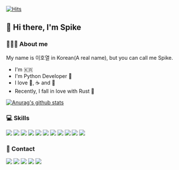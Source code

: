 [![Hits](https://hits.seeyoufarm.com/api/count/incr/badge.svg?url=https%3A%2F%2Fgithub.com%2Fhard-coders%2Fhit-counter&count_bg=%2379C83D&title_bg=%23555555&icon=github.svg&icon_color=%23E7E7E7&title=hits&edge_flat=true)](https://hits.seeyoufarm.com)

## 👋 Hi there, I'm Spike

### 🧑🏻‍💻 About me

My name is 이호열 in Korean(A real name), but you can call me Spike.

- I'm 🇰🇷
- I'm Python Developer 🐍
- I love 🍺, ☕️ and 🚬
- Recently, I fall in love with Rust 🦀

[![Anurag's github stats](https://github-readme-stats.vercel.app/api?username=hard-coders&count_private=true&show_icons=true&theme=nord)](https://github.com/anuraghazra/github-readme-stats)

### 💻 Skills

<img src="https://img.shields.io/badge/Docker-%232496ED.svg?&style=for-the-badge&logo=docker&logoColor=white" /> <img src="https://img.shields.io/badge/Kubernetes-%23326CE5.svg?&style=for-the-badge&logo=kubernetes&logoColor=white" />
<img src="https://img.shields.io/badge/Amazon%20AWS-%23232F3E?logo=amazon-aws&logoColor=white&style=for-the-badge" />
<img src="https://img.shields.io/badge/terraform-%235835CC.svg?style=for-the-badge&logo=terraform&logoColor=white" />
<img src="https://img.shields.io/badge/html5%20-%23E34F26.svg?&style=for-the-badge&logo=html5&logoColor=white" />
<img src="https://img.shields.io/badge/javascript-%23F7DF1E.svg?&style=for-the-badge&logo=javascript&logoColor=black" />
<img src="https://img.shields.io/badge/python-%233776AB.svg?&style=for-the-badge&logo=python&logoColor=white" />
<img src="https://img.shields.io/badge/FastAPI-%23009688.svg?&style=for-the-badge&logo=fastapi&logoColor=white" />
<img src="https://img.shields.io/badge/mysql-%2300f.svg?&style=for-the-badge&logo=mysql&logoColor=white" />
<img src="https://img.shields.io/badge/postgres-%23316192.svg?&style=for-the-badge&logo=postgresql&logoColor=white" />
<img src="https://img.shields.io/badge/MongoDB-%234ea94b.svg?&style=for-the-badge&logo=mongodb&logoColor=white" />

### 📮 Contact
<a href="mailto:rurouni24@gmail.com"><img src="https://img.shields.io/badge/gmail-D14836?&style=for-the-badge&logo=gmail&logoColor=white" /></a>
<a href="https://www.linkedin.com/in/%ED%98%B8%EC%97%B4-%EC%9D%B4-23b6b812b/"><img src="https://img.shields.io/badge/linkedin-%230077B5.svg?&style=for-the-badge&logo=linkedin&logoColor=white" /></a>
<a href="https://github.com/hard-coders"><img src="https://img.shields.io/badge/github-%23100000.svg?&style=for-the-badge&logo=github&logoColor=white" /></a>
<a href="https://steamcommunity.com/id/codelee/"><img src="https://img.shields.io/badge/Steam-%23000000.svg?&style=for-the-badge&logo=steam&logoColor=white" /></a>
<a href="https://my.playstation.com/profile/hard_coder"><img src="https://img.shields.io/badge/playstation-%23003791.svg?&style=for-the-badge&logo=playstation&logoColor=white" /></a>
